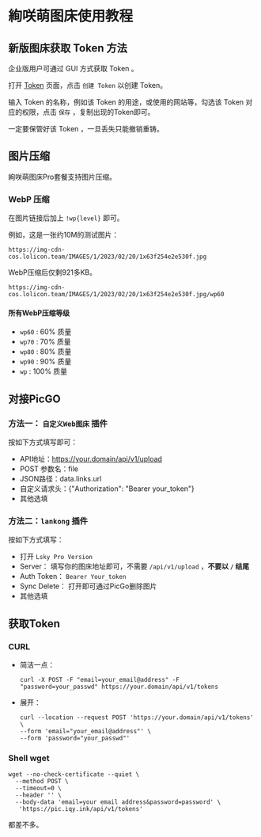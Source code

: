 # 絢咲萌图床使用教程

## 新版图床获取 Token 方法

企业版用户可通过 GUI 方式获取 Token 。

打开 [Token](https://img.ASMS.cn/user/tokens) 页面，点击 `创建 Token` 以创建 Token。

输入 Token 的名称，例如该 Token 的用途，或使用的网站等，勾选该 Token 对应的权限，点击 `保存` ，复制出现的Token即可。

一定要保管好该 Token ，一旦丢失只能撤销重铸。

## 图片压缩

絢咲萌图床Pro套餐支持图片压缩。

### WebP 压缩

在图片链接后加上 `!wp{level}` 即可。

例如，这是一张约10M的测试图片：
```
https://img-cdn-cos.lolicon.team/IMAGES/1/2023/02/20/1x63f254e2e530f.jpg
``` 

WebP压缩后仅剩921多KB。

```
https://img-cdn-cos.lolicon.team/IMAGES/1/2023/02/20/1x63f254e2e530f.jpg/wp60
```

#### 所有WebP压缩等级

- `wp60` : 60% 质量
- `wp70` : 70% 质量
- `wp80` : 80% 质量
- `wp90` : 90% 质量
- `wp` : 100% 质量



## 对接PicGO

### 方法一： `自定义Web图床` 插件

按如下方式填写即可：

- API地址：https://your.domain/api/v1/upload
- POST 参数名：file
- JSON路径：data.links.url
- 自定义请求头：{"Authorization": "Bearer your_token"}
- 其他选填

### 方法二：`lankong` 插件

按如下方式填写：

- 打开 `Lsky Pro Version`
- Server： 填写你的图床地址即可，不需要 `/api/v1/upload` ，**不要以 `/` 结尾**
- Auth Token： `Bearer Your_token`
- Sync Delete： 打开即可通过PicGo删除图片
- 其他选填


## 获取Token

### CURL

- 简洁一点：

    ```
    curl -X POST -F "email=your_email@address" -F "password=your_passwd" https://your.domain/api/v1/tokens
    ```
- 展开：
    ```
    curl --location --request POST 'https://your.domain/api/v1/tokens' \
    --form 'email="your_email@address"' \
    --form 'password="your_passwd"'
    ```

### Shell wget
```
wget --no-check-certificate --quiet \
  --method POST \
  --timeout=0 \
  --header '' \
  --body-data 'email=your email address&password=password' \
   'https://pic.iqy.ink/api/v1/tokens'
```

都差不多。
